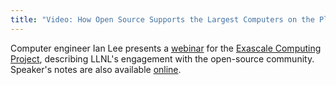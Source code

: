 ```yaml
---
title: "Video: How Open Source Supports the Largest Computers on the Planet"
---
```


Computer engineer Ian Lee presents a [webinar](https://youtu.be/8sCUWXopEjI) for the [Exascale Computing Project](https://www.exascaleproject.org/), describing LLNL's engagement with the open-source community. Speaker's notes are also available [online](https://speakerdeck.com/ianlee1521/how-open-source-software-supports-the-largest-computers-on-the-planet).
